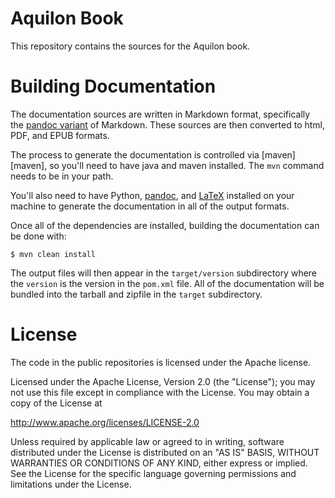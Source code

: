 # Aquilon Book

This repository contains the sources for the Aquilon book.  


# Building Documentation

The documentation sources are written in Markdown format, specifically
the [pandoc variant][pandoc-md] of Markdown.  These sources are then
converted to html, PDF, and EPUB formats.

The process to generate the documentation is controlled via
[maven][maven], so you'll need to have java and maven installed.  The
`mvn` command needs to be in your path.

You'll also need to have Python, [pandoc][pandoc], and [LaTeX][latex]
installed on your machine to generate the documentation in all of the
output formats. 

Once all of the dependencies are installed, building the documentation
can be done with:

    $ mvn clean install

The output files will then appear in the `target/version` subdirectory
where the `version` is the version in the `pom.xml` file.  All of the
documentation will be bundled into the tarball and zipfile in the
`target` subdirectory.


# License

The code in the public repositories is licensed under the Apache
license.

Licensed under the Apache License, Version 2.0 (the "License"); you
may not use this file except in compliance with the License.  You may
obtain a copy of the License at

http://www.apache.org/licenses/LICENSE-2.0

Unless required by applicable law or agreed to in writing, software
distributed under the License is distributed on an "AS IS" BASIS,
WITHOUT WARRANTIES OR CONDITIONS OF ANY KIND, either express or
implied.  See the License for the specific language governing
permissions and limitations under the License.


[pandoc-md]: http://johnmacfarlane.net/pandoc/README.html#pandocs-markdown
[pandoc]: http://johnmacfarlane.net/pandoc/
[latex]: http://www.latex-project.org
